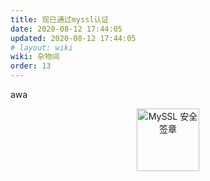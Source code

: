 ```yaml
---
title: 现已通过myssl认证
date: 2020-08-12 17:44:05
updated: 2020-08-12 17:44:05
# layout: wiki
wiki: 杂物间
order: 13
---
```


awa

<div title="MySSL 安全签章" id="myssl_seal" onclick="window.open('https://myssl.com/seal/detail?domain=hzchu.top','MySSL安全签章','height=800,width=470,top=0,right=0,toolbar=no,menubar=no,scrollbars=no,resizable=no,location=no,status=no')" style="text-align: center"><img src="https://sealres.myssl.com/seal/img/1x/seal.png?domain=hzchu.top" alt="MySSL 安全签章" style="width: 100px; height: auto; cursor: pointer"></div>